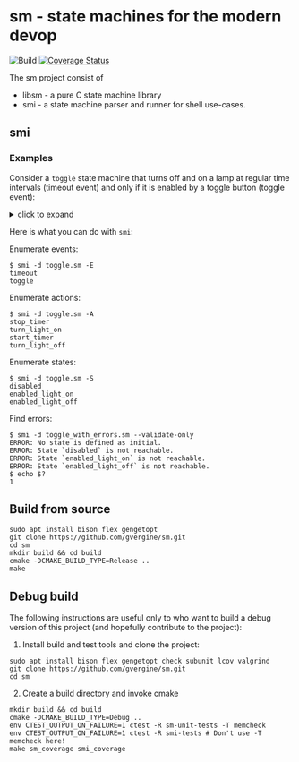 # sm - state machines for the modern devop

![Build](https://github.com/gvergine/sm/workflows/Build/badge.svg)
[![Coverage Status](https://coveralls.io/repos/github/gvergine/sm/badge.svg?branch=master&kill_cache=1)](https://coveralls.io/github/gvergine/sm)

The sm project consist of
- libsm - a pure C state machine library
- smi - a state machine parser and runner for shell use-cases.

## smi

### Examples

Consider a `toggle` state machine that turns off and on a lamp at regular time intervals (timeout event) and only if it is enabled by a toggle button (toggle event):
<details>
<summary>click to expand</summary>

```
initial state disabled {
    on entry {
        action stop_timer
    }
    on toggle {
        goto enabled_light_on
    }
    on exit {
        action start_timer
    }
}
state enabled_light_on {
    on entry {
        action turn_light_on
    }
    on toggle {
        action turn_light_off
        goto disabled
    }
    on timeout {
        goto enabled_light_off
    }
}
state enabled_light_off {
    on entry {
        action turn_light_off
    }
    on toggle {
        goto disabled
    }
    on timeout {
        goto enabled_light_on
    }
}
```
</details>

Here is what you can do with `smi`:

Enumerate events:
```
$ smi -d toggle.sm -E
timeout
toggle
```
Enumerate actions:
```
$ smi -d toggle.sm -A
stop_timer
turn_light_on
start_timer
turn_light_off
```
Enumerate states:
```
$ smi -d toggle.sm -S
disabled
enabled_light_on
enabled_light_off
```
Find errors:
```
$ smi -d toggle_with_errors.sm --validate-only
ERROR: No state is defined as initial.
ERROR: State `disabled` is not reachable.
ERROR: State `enabled_light_on` is not reachable.
ERROR: State `enabled_light_off` is not reachable.
$ echo $?
1
```

## Build from source

```
sudo apt install bison flex gengetopt
git clone https://github.com/gvergine/sm.git
cd sm
mkdir build && cd build
cmake -DCMAKE_BUILD_TYPE=Release ..
make
```

## Debug build

The following instructions are useful only to who want to build a debug version
of this project (and hopefully contribute to the project):

1. Install build and test tools and clone the project:
```
sudo apt install bison flex gengetopt check subunit lcov valgrind 
git clone https://github.com/gvergine/sm.git
cd sm
```

2. Create a build directory and invoke cmake
```
mkdir build && cd build
cmake -DCMAKE_BUILD_TYPE=Debug ..
env CTEST_OUTPUT_ON_FAILURE=1 ctest -R sm-unit-tests -T memcheck
env CTEST_OUTPUT_ON_FAILURE=1 ctest -R smi-tests # Don't use -T memcheck here!
make sm_coverage smi_coverage
```
